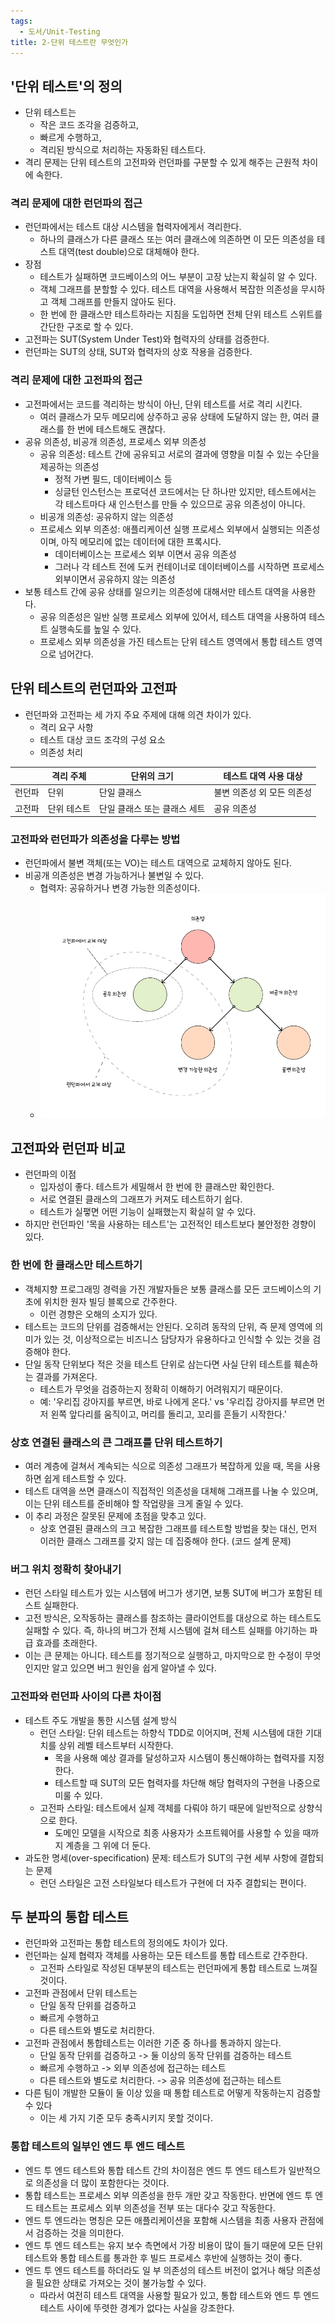```yaml
---
tags:
  - 도서/Unit-Testing
title: 2-단위 테스트란 무엇인가
---
```




## '단위 테스트'의 정의

- 단위 테스트는
	- 작은 코드 조각을 검증하고,
	- 빠르게 수행하고,
	- 격리된 방식으로 처리하는 자동화된 테스트다.
- 격리 문제는 단위 테스트의 고전파와 런던파를 구분할 수 있게 해주는 근원적 차이에 속한다.

### 격리 문제에 대한 런던파의 접근

- 런던파에서는 테스트 대상 시스템을 협력자에게서 격리한다.
	- 하나의 클래스가 다른 클래스 또는 여러 클래스에 의존하면 이 모든 의존성을 테스트 대역(test double)으로 대체해야 한다.
- 장점
	- 테스트가 실패하면 코드베이스의 어느 부분이 고장 났는지 확실히 알 수 있다.
	- 객체 그래프를 분할할 수 있다. 테스트 대역을 사용해서 복잡한 의존성을 무시하고 객체 그래프를 만들지 않아도 된다.
	- 한 번에 한 클래스만 테스트하라는 지침을 도입하면 전체 단위 테스트 스위트를 간단한 구조로 할 수 있다.
- 고전파는 SUT(System Under Test)와 협력자의 상태를 검증한다.
- 런던파는 SUT의 상태, SUT와 협력자의 상호 작용을 검증한다.

### 격리 문제에 대한 고전파의 접근

- 고전파에서는 코드를 격리하는 방식이 아닌, 단위 테스트를 서로 격리 시킨다.
	- 여러 클래스가 모두 메모리에 상주하고 공유 상태에 도달하지 않는 한, 여러 클래스를 한 번에 테스트해도 괜찮다.
- 공유 의존성, 비공개 의존성, 프로세스 외부 의존성
	- 공유 의존성: 테스트 간에 공유되고 서로의 결과에 영향을 미칠 수 있는 수단을 제공하는 의존성
		- 정적 가변 필드, 데이터베이스 등
		- 싱글턴 인스턴스는 프로덕션 코드에서는 단 하나만 있지만, 테스트에서는 각 테스트마다 새 인스턴스를 만들 수 있으므로 공유 의존성이 아니다.
	- 비공개 의존성: 공유하지 않는 의존성
	- 프로세스 외부 의존성: 애플리케이션 실행 프로세스 외부에서 실행되는 의존성이며, 아직 메모리에 없는 데이터에 대한 프록시다.
		- 데이터베이스는 프로세스 외부 이면서 공유 의존성
		- 그러나 각 테스트 전에 도커 컨테이너로 데이터베이스를 시작하면 프로세스 외부이면서 공유하지 않는 의존성
- 보통 테스트 간에 공유 상태를 일으키는 의존성에 대해서만 테스트 대역을 사용한다.
	- 공유 의존성은 일반 실행 프로세스 외부에 있어서, 테스트 대역을 사용하여 테스트 실행속도를 높일 수 있다.
	- 프로세스 외부 의존성을 가진 테스트는 단위 테스트 영역에서 통합 테스트 영역으로 넘어간다.

## 단위 테스트의 런던파와 고전파

- 런던파와 고전파는 세 가지 주요 주제에 대해 의견 차이가 있다.
	- 격리 요구 사항
	- 테스트 대상 코드 조각의 구성 요소
	- 의존성 처리

|        | 격리 주체   | 단위의 크기 | 테스트 대역 사용 대상      |
| ------ | ----------- | ----------- | -------------------------- |
| 런던파 | 단위        | 단일 클래스 | 불변 의존성 외 모든 의존성 |
| 고전파 | 단위 테스트 | 단일 클래스 또는 클래스 세트 | 공유 의존성                |

### 고전파와 런던파가 의존성을 다루는 방법

- 런던파에서 불변 객체(또는 VO)는 테스트 대역으로 교체하지 않아도 된다.
- 비공개 의존성은 변경 가능하거나 불변일 수 있다.
	- 협력자: 공유하거나 변경 가능한 의존성이다.
	- ![](assets/Pasted%20image%2020230802113851.png)
## 고전파와 런던파 비교

- 런던파의 이점
	- 입자성이 좋다. 테스트가 세밀해서 한 번에 한 클래스만 확인한다.
	- 서로 연결된 클래스의 그래프가 커져도 테스트하기 쉽다.
	- 테스트가 실퍃면 어떤 기능이 실패했는지 확실히 알 수 있다.
- 하지만 런던파인 '목을 사용하는 테스트'는 고전적인 테스트보다 불안정한 경향이 있다.

### 한 번에 한 클래스만 테스트하기

- 객체지향 프로그래밍 경력을 가진 개발자들은 보통 클래스를 모든 코드베이스의 기초에 위치한 원자 빌딩 블록으로 간주한다.
	- 이런 경향은 오해의 소지가 있다.
- 테스트는 코드의 단위를 검증해서는 안된다. 오히려 동작의 단위, 즉 문제 영역에 의미가 있는 것, 이상적으로는 비즈니스 담당자가 유용하다고 인식할 수 있는 것을 검증해야 한다.
- 단일 동작 단위보다 적은 것을 테스트 단위로 삼는다면 사실 단위 테스트를 훼손하는 결과를 가져온다.
	- 테스트가 무엇을 검증하는지 정확히 이해하기 어려워지기 때문이다.
	- 예: '우리집 강아지를 부르면, 바로 나에게 온다.' vs '우리집 강아지를 부르면 먼저 왼쪽 앞다리를 움직이고, 머리를 돌리고, 꼬리를 흔들기 시작한다.'

### 상호 연결된 클래스의 큰 그래프를 단위 테스트하기

- 여러 계층에 걸쳐서 계속되는 식으로 의존성 그래프가 복잡하게 있을 때, 목을 사용하면 쉽게 테스트할 수 있다.
- 테스트 대역을 쓰면 클래스이 직접적인 의존성을 대체해 그래프를 나눌 수 있으며, 이는 단위 테스트를 준비해야 할 작업량을 크게 줄일 수 있다.
- 이 추리 과정은 잘못된 문제에 초점을 맞추고 있다.
	- 상호 연결된 클래스의 크고 복잡한 그래프를 테스트할 방법을 찾는 대신, 먼저 이러한 클래스 그래프를 갖지 않는 데 집중해야 한다. (코드 설계 문제)

### 버그 위치 정확히 찾아내기

- 런던 스타일 테스트가 있는 시스템에 버그가 생기면, 보통 SUT에 버그가 포함된 테스트 실패한다.
- 고전 방식은, 오작동하는 클래스를 참조하는 클라이언트를 대상으로 하는 테스트도 실패할 수 있다. 즉, 하나의 버그가 전체 시스템에 걸쳐 테스트 실패를 야기하는 파급 효과를 초래한다.
- 이는 큰 문제는 아니다. 테스트를 정기적으로 실행하고, 마지막으로 한 수정이 무엇인지만 알고 있으면 버그 원인을 쉽게 알아낼 수 있다.

### 고전파와 런던파 사이의 다른 차이점

- 테스트 주도 개발을 통한 시스템 설계 방식
	- 런던 스타일: 단위 테스트는 하향식 TDD로 이어지며, 전체 시스템에 대한 기대치를 상위 레벨 테스트부터 시작한다.
		- 목을 사용해 예상 결과를 달성하고자 시스템이 통신해야하는 협력자를 지정한다.
		- 테스트할 때 SUT의 모든 협력자를 차단해 해당 협력자의 구현을 나중으로 미룰 수 있다.
	- 고전파 스타일: 테스트에서 실제 객체를 다뤄야 하기 때문에 일반적으로 상향식으로 한다.
		- 도메인 모델을 시작으로 최종 사용자가 소프트웨어를 사용할 수 있을 때까지 계층을 그 위에 더 둔다.
- 과도한 명세(over-specification) 문제: 테스트가 SUT의 구현 세부 사항에 결합되는 문제
	- 런던 스타일은 고전 스타일보다 테스트가 구현에 더 자주 결합되는 편이다.

## 두 분파의 통합 테스트

- 런던파와 고전파는 통합 테스트의 정의에도 차이가 있다.
- 런던파는 실제 협력자 객체를 사용하는 모든 테스트를 통합 테스트로 간주한다.
	- 고전파 스타일로 작성된 대부분의 테스트는 런던파에게 통합 테스트로 느껴질 것이다.
- 고전파 관점에서 단위 테스트는
	- 단일 동작 단위를 검증하고
	- 빠르게 수행하고
	- 다른 테스트와 별도로 처리한다.
- 고전파 관점에서 통합테스트는 이러한 기준 중 하나를 통과하지 않는다.
	- 단일 동작 단위를 검증하고 -> 둘 이상의 동작 단위를 검증하는 테스트
	- 빠르게 수행하고 -> 외부 의존성에 접근하는 테스트
	- 다른 테스트와 별도로 처리한다. -> 공유 의존성에 접근하는 테스트
- 다른 팀이 개발한 모듈이 둘 이상 있을 때 통합 테스트로 어떻게 작동하는지 검증할 수 있다
	- 이는 세 가지 기준 모두 충족시키지 못할 것이다.

### 통합 테스트의 일부인 엔드 투 엔드 테스트

- 엔드 투 엔드 테스트와 통합 테스트 간의 차이점은 엔드 투 엔드 테스트가 일반적으로 의존성을 더 많이 포함한다는 것이다.
- 통합 테스트는 프로세스 외부 의존성을 한두 개만 갖고 작동한다. 반면에 엔드 투 엔드 테스트는 프로세스 외부 의존성을 전부 또는 대다수 갖고 작동한다.
- 엔드 투 엔드라는 명칭은 모든 애플리케이션을 포함해 시스템을 최종 사용자 관점에서 검증하는 것을 의미한다.
- 엔드 투 엔드 테스트는 유지 보수 측면에서 가장 비용이 많이 들기 때문에 모든 단위 테스트와 통합 테스트를 통과한 후 빌드 프로세스 후반에 실행하는 것이 좋다.
- 엔드 투 엔드 테스트를 하더라도 일 부 의존성의 테스트 버전이 없거나 해당 의존성을 필요한 상태로 가져오는 것이 불가능할 수 있다.
	- 따라서 여전히 테스트 대역을 사용할 필요가 있고, 통합 테스트와 엔드 투 엔드 테스트 사이에 뚜렷한 경계가 없다는 사실을 강조한다.
